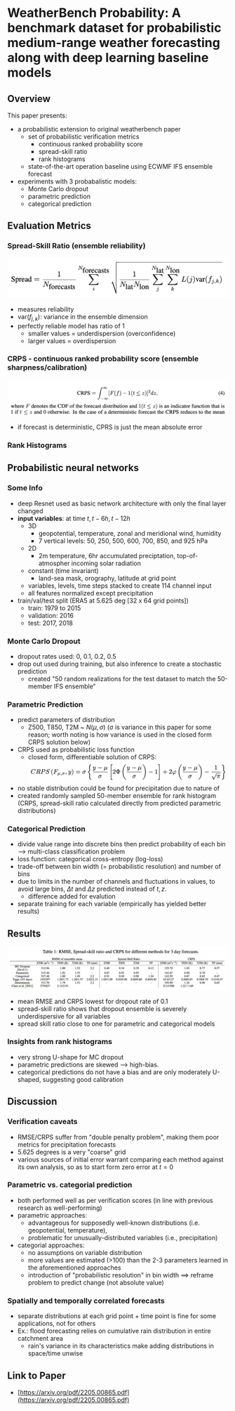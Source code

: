 # WeatherBench Probability: A benchmark dataset for probabilistic medium-range weather forecasting along with deep learning baseline models

## Overview
This paper presents:
- a probabilistic extension to original weatherbench paper 
	- set of probabilistic verification metrics
		- continuous ranked probability score
		- spread-skill ratio
		- rank histograms
	- state-of-the-art operation baseline using ECWMF IFS ensemble forecast
- experiments with 3 probabalistic models:
	- Monte Carlo dropout
	- parametric prediction
	- categorical prediction

## Evaluation Metrics
### Spread-Skill Ratio (ensemble reliability)
![spread formula](images/spread.png)
- measures reliability
- $\text{var}(f_{j,k})$: variance in the ensemble dimension
- perfectly reliable model has ratio of 1
	- smaller values = underdispersion (overconfidence)
	- larger values = overdispersion

### CRPS - continuous ranked probability score (ensemble sharpness/calibration)
![CRPS formula](images/CRPS.png)
- if forecast is deterministic, CPRS is just the mean absolute error

### Rank Histograms


## Probabilistic neural networks
### Some Info
- deep Resnet used as basic network architecture with only the final layer changed
- **input variables**: at time $t, t-6h, t-12h$
	- 3D
		- geopotential, temperature, zonal and meridional wind, humidity
		- 7 vertical levels: 50, 250, 500, 600, 700, 850, and 925 hPa
	- 2D
		- 2m temperature, 6hr accumulated preciptation, top-of-atmospher incoming solar radiation
	- constant (time invariant)
		- land-sea mask, orography, latitude at grid point
	- variables, levels, time steps stacked to create 114 channel input
	- all features normalized except precipitation
- train/val/test split (ERA5 at 5.625 deg [32 x 64 grid points])
	- train: 1979 to 2015
	- validation: 2016
	- test: 2017, 2018


### Monte Carlo Dropout
- dropout rates used: 0, 0.1, 0.2, 0.5
- drop out used during training, but also inference to create a stochastic prediction
	- created "50 random realizations for the test dataset to match the 50-member IFS ensemble"

### Parametric Prediction
- predict parameters of distribution
	- Z500, T850, T2M ~ $N(\mu, \sigma)$ ($\sigma$ is variance in this paper for some reason; worth noting is how variance is used in the closed form CRPS solution below)
- CRPS used as probabilistic loss function
  - closed form, differentiable solution of CRPS: ![formula](images/gaussiancrps.png)
- no stable distribution could be found for precipitation due to nature of 
- created randomly sampled 50-member ensemble for rank histogram (CRPS, spread-skill ratio calculated directly from predicted parametric distributions)


### Categorical Prediction
- divide value range into discrete bins then predict probability of each bin --> multi-class classification problem
- loss function: categorical cross-entropy (log-loss)
- trade-off between bin width (= probabilistic resolution) and number of bins
- due to limits in the number of channels and fluctuations in values, to avoid large bins, $\Delta t$ and $\Delta z$ predicted instead of $t,z$.
	- difference added for evalution
- separate training for each variable (empirically has yielded better results)

## Results
![results](images/wbprobaresultstable.png)
- mean RMSE and CRPS lowest for dropout rate of 0.1
- spread-skill ratio shows that dropout ensemble is severely underdispersive for all variables
- spread skill ratio close to one for parametric and categorical models


### Insights from rank histograms
- very strong U-shape for MC dropout
- parametric predictions are skewed --> high-bias. 
- categorical predictions do not have a bias and are only moderately U-shaped, suggesting good calibration

## Discussion

### Verification caveats
- RMSE/CRPS suffer from "double penalty problem", making them poor metrics for precipitation forecasts
- 5.625 degrees is a very "coarse" grid
- various sources of initial error warrant comparing each method against its own analysis, so as to start form zero error at $t=0$

### Parametric vs. categorial prediction
- both performed well as per verification scores (in line with previous research as well-performing)
- parametric approaches:
	- advantageous for supposedly well-known distributions (i.e. geopotential, temperature), 
	- problematic for unusually-distributed variables (i.e., precipitation)
- categorial approaches:
	- no assumptions on variable distribution
	- more values are estimated (>100) than the 2-3 parameters learned in the aforementioned approaches
	- introduction of "probabilistic resolution" in bin width ==> reframe problem to predict change (not absolute value)

### Spatially and temporally correlated forecasts
- separate distributions at each grid point + time point is fine for some applications, not for others
- Ex.: flood forecasting relies on cumulative rain distribution in entire catchment area
	- rain's variance in its characteristics make adding distributions in space/time unwise



## Link to Paper
- [https://arxiv.org/pdf/2205.00865.pdf](https://arxiv.org/pdf/2205.00865.pdf)
